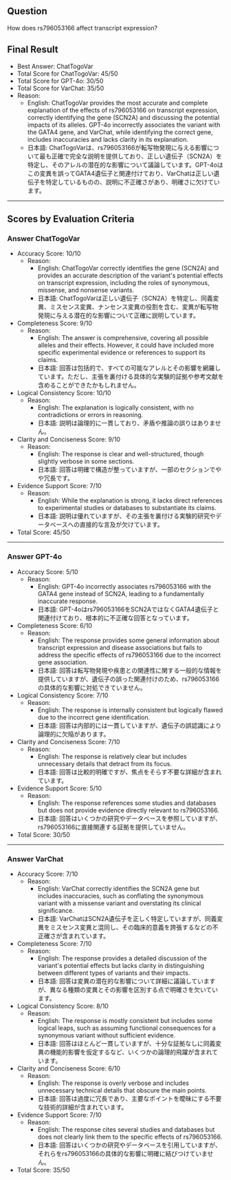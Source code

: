 ## Question

How does rs796053166 affect transcript expression?

## Final Result

- Best Answer: ChatTogoVar
- Total Score for ChatTogoVar: 45/50
- Total Score for GPT-4o: 30/50
- Total Score for VarChat: 35/50
- Reason:
  - English: ChatTogoVar provides the most accurate and complete explanation of the effects of rs796053166 on transcript expression, correctly identifying the gene (SCN2A) and discussing the potential impacts of its alleles. GPT-4o incorrectly associates the variant with the GATA4 gene, and VarChat, while identifying the correct gene, includes inaccuracies and lacks clarity in its explanation.
  - 日本語: ChatTogoVarは、rs796053166が転写物発現に与える影響について最も正確で完全な説明を提供しており、正しい遺伝子（SCN2A）を特定し、そのアレルの潜在的な影響について議論しています。GPT-4oはこの変異を誤ってGATA4遺伝子と関連付けており、VarChatは正しい遺伝子を特定しているものの、説明に不正確さがあり、明確さに欠けています。

---

## Scores by Evaluation Criteria

### Answer ChatTogoVar
- Accuracy Score: 10/10
  - Reason: 
    - English: ChatTogoVar correctly identifies the gene (SCN2A) and provides an accurate description of the variant's potential effects on transcript expression, including the roles of synonymous, missense, and nonsense variants.
    - 日本語: ChatTogoVarは正しい遺伝子（SCN2A）を特定し、同義変異、ミスセンス変異、ナンセンス変異の役割を含む、変異が転写物発現に与える潜在的な影響について正確に説明しています。
- Completeness Score: 9/10
  - Reason: 
    - English: The answer is comprehensive, covering all possible alleles and their effects. However, it could have included more specific experimental evidence or references to support its claims.
    - 日本語: 回答は包括的で、すべての可能なアレルとその影響を網羅しています。ただし、主張を裏付ける具体的な実験的証拠や参考文献を含めることができたかもしれません。
- Logical Consistency Score: 10/10
  - Reason: 
    - English: The explanation is logically consistent, with no contradictions or errors in reasoning.
    - 日本語: 説明は論理的に一貫しており、矛盾や推論の誤りはありません。
- Clarity and Conciseness Score: 9/10
  - Reason: 
    - English: The response is clear and well-structured, though slightly verbose in some sections.
    - 日本語: 回答は明確で構造が整っていますが、一部のセクションでやや冗長です。
- Evidence Support Score: 7/10
  - Reason: 
    - English: While the explanation is strong, it lacks direct references to experimental studies or databases to substantiate its claims.
    - 日本語: 説明は優れていますが、その主張を裏付ける実験的研究やデータベースへの直接的な言及が欠けています。
- Total Score: 45/50

---

### Answer GPT-4o
- Accuracy Score: 5/10
  - Reason: 
    - English: GPT-4o incorrectly associates rs796053166 with the GATA4 gene instead of SCN2A, leading to a fundamentally inaccurate response.
    - 日本語: GPT-4oはrs796053166をSCN2AではなくGATA4遺伝子と関連付けており、根本的に不正確な回答となっています。
- Completeness Score: 6/10
  - Reason: 
    - English: The response provides some general information about transcript expression and disease associations but fails to address the specific effects of rs796053166 due to the incorrect gene association.
    - 日本語: 回答は転写物発現や疾患との関連性に関する一般的な情報を提供していますが、遺伝子の誤った関連付けのため、rs796053166の具体的な影響に対処できていません。
- Logical Consistency Score: 7/10
  - Reason: 
    - English: The response is internally consistent but logically flawed due to the incorrect gene identification.
    - 日本語: 回答は内部的には一貫していますが、遺伝子の誤認識により論理的に欠陥があります。
- Clarity and Conciseness Score: 7/10
  - Reason: 
    - English: The response is relatively clear but includes unnecessary details that detract from its focus.
    - 日本語: 回答は比較的明確ですが、焦点をそらす不要な詳細が含まれています。
- Evidence Support Score: 5/10
  - Reason: 
    - English: The response references some studies and databases but does not provide evidence directly relevant to rs796053166.
    - 日本語: 回答はいくつかの研究やデータベースを参照していますが、rs796053166に直接関連する証拠を提供していません。
- Total Score: 30/50

---

### Answer VarChat
- Accuracy Score: 7/10
  - Reason: 
    - English: VarChat correctly identifies the SCN2A gene but includes inaccuracies, such as conflating the synonymous variant with a missense variant and overstating its clinical significance.
    - 日本語: VarChatはSCN2A遺伝子を正しく特定していますが、同義変異をミスセンス変異と混同し、その臨床的意義を誇張するなどの不正確さが含まれています。
- Completeness Score: 7/10
  - Reason: 
    - English: The response provides a detailed discussion of the variant's potential effects but lacks clarity in distinguishing between different types of variants and their impacts.
    - 日本語: 回答は変異の潜在的な影響について詳細に議論していますが、異なる種類の変異とその影響を区別する点で明確さを欠いています。
- Logical Consistency Score: 8/10
  - Reason: 
    - English: The response is mostly consistent but includes some logical leaps, such as assuming functional consequences for a synonymous variant without sufficient evidence.
    - 日本語: 回答はほとんど一貫していますが、十分な証拠なしに同義変異の機能的影響を仮定するなど、いくつかの論理的飛躍が含まれています。
- Clarity and Conciseness Score: 6/10
  - Reason: 
    - English: The response is overly verbose and includes unnecessary technical details that obscure the main points.
    - 日本語: 回答は過度に冗長であり、主要なポイントを曖昧にする不要な技術的詳細が含まれています。
- Evidence Support Score: 7/10
  - Reason: 
    - English: The response cites several studies and databases but does not clearly link them to the specific effects of rs796053166.
    - 日本語: 回答はいくつかの研究やデータベースを引用していますが、それらをrs796053166の具体的な影響に明確に結びつけていません。
- Total Score: 35/50